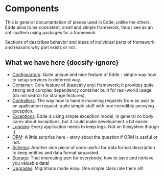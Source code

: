 # Components

This is general documentation of pieces used in Edde; unlike the others, Edde aims
to be consistent, small and simple framework, thus I see as an anti-pattern using
packages for a framework.

Sections of describes behavior and ideas of individual parts of framework and reasons
why part exists or not. 

## What we have here {docsify-ignore}

* [Configurators](/components/configurators): Quite unique and nice feature of Edde - simple way how
to setup services in deferred way.
* [Container](/components/container): Core feature of (basically any) framework; it provides
quite strong and complex dependency container built for real-world usage (do not search for
strange features).
* [Controllers](/components/controllers): The way how to handle incoming requests from an user to
an application request; quite simple stuff with one incredibly annoying exception.
* [Exceptions](/components/exceptions): Edde is using simple exception model; in general no body cares
about exceptions, but it could make development a bit easier.
* [Logging](/components/logging): Every application needs to keep logs. Not on filesystem though ;).
* [ORM](/components/orm): A little surprise here - story about the question if ORM is useful or not.
* [Schema](/components/schema): Another nice piece of code useful for data format description to keep
entities and data format separated.
* [Storage](/components/storage): That interesting part for everybody; how to save and retrieve you 
valuable data!
* [Upgrades](/components/upgrades): Migrations made easy. One simple class rule them all!

